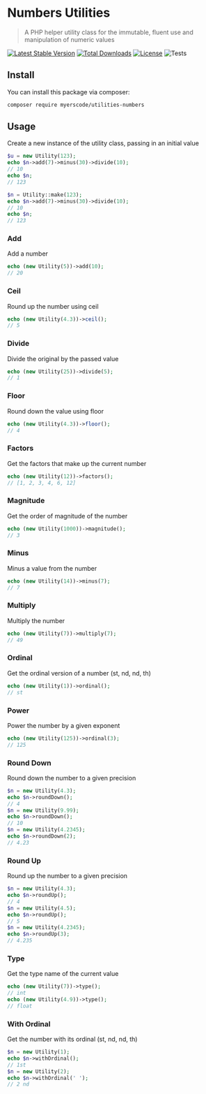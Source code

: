 # Numbers Utilities
> A PHP helper utility class for the immutable, fluent use and manipulation of numeric values

[![Latest Stable Version](https://poser.pugx.org/myerscode/utilities-numbers/v/stable)](https://packagist.org/packages/myerscode/utilities-numbers)
[![Total Downloads](https://poser.pugx.org/myerscode/utilities-numbers/downloads)](https://packagist.org/packages/myerscode/utilities-numbers)
[![License](https://poser.pugx.org/myerscode/utilities-numbers/license)](https://packagist.org/packages/myerscode/utilities-numbers)
![Tests](https://github.com/myerscode/utilities-numbers/workflows/tests/badge.svg?branch=main)


## Install

You can install this package via composer:

``` bash
composer require myerscode/utilities-numbers
```

## Usage
Create a new instance of the utility class, passing in an initial value
```php
$u = new Utility(123);
echo $n->add(7)->minus(30)->divide(10);
// 10
echo $n;
// 123

$n = Utility::make(123);
echo $n->add(7)->minus(30)->divide(10);
// 10
echo $n;
// 123
```

### Add
Add a number
```php
echo (new Utility(5))->add(10);
// 20
```

### Ceil
Round up the number using ceil
```php
echo (new Utility(4.3))->ceil();
// 5
```

### Divide
Divide the original by the passed value
```php
echo (new Utility(25))->divide(5);
// 1
```

### Floor
Round down the value using floor
```php
echo (new Utility(4.3))->floor();
// 4
```

### Factors
Get the factors that make up the current number
```php
echo (new Utility(12))->factors();
// [1, 2, 3, 4, 6, 12]
```

### Magnitude
Get the order of magnitude of the number
```php
echo (new Utility(1000))->magnitude();
// 3
```

### Minus
Minus a value from the number
```php
echo (new Utility(14))->minus(7);
// 7
```

### Multiply
Multiply the number
```php
echo (new Utility(7))->multiply(7);
// 49
```

### Ordinal
Get the ordinal version of a number (st, nd, nd, th)
```php
echo (new Utility(1))->ordinal(); 
// st
```

### Power
Power the number by a given exponent
```php
echo (new Utility(125))->ordinal(3); 
// 125
```

### Round Down
Round down the number to a given precision
```php
$n = new Utility(4.3);
echo $n->roundDown(); 
// 4
$n = new Utility(9.99);
echo $n->roundDown(); 
// 10
$n = new Utility(4.2345);
echo $n->roundDown(2); 
// 4.23
```

### Round Up
Round up the number to a given precision
```php
$n = new Utility(4.3);
echo $n->roundUp(); 
// 4
$n = new Utility(4.5);
echo $n->roundUp(); 
// 5
$n = new Utility(4.2345);
echo $n->roundUp(3); 
// 4.235
```

### Type
Get the type name of the current value
```php
echo (new Utility(7))->type(); 
// int
echo (new Utility(4.9))->type(); 
// float
```

### With Ordinal
Get the number with its ordinal (st, nd, nd, th)
```php
$n = new Utility(1);
echo $n->withOrdinal(); 
// 1st
$n = new Utility(2);
echo $n->withOrdinal(' '); 
// 2 nd
```
